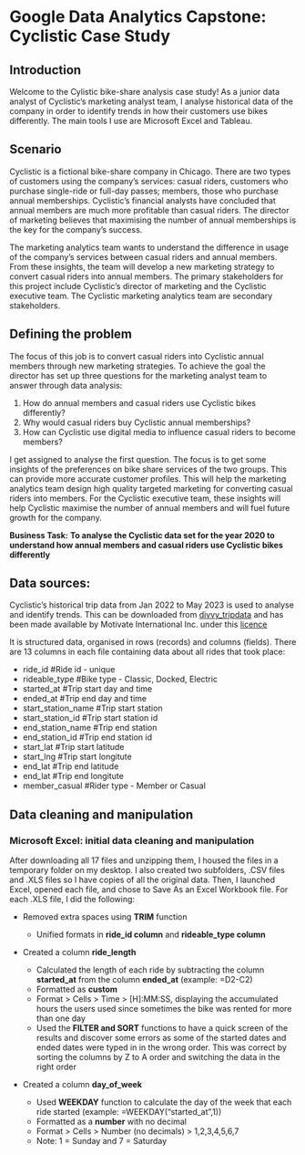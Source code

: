 # Google Data Analytics Capstone: Cyclistic Case Study

## Introduction
Welcome to the Cylistic bike-share analysis case study!
As a junior data analyst of Cyclistic’s marketing analyst team, I analyse historical data of the company in order to identify trends in how their customers use bikes differently. The main tools I use are Microsoft Excel and Tableau.

## Scenario
Cyclistic is a fictional bike-share company in Chicago. There are two types of customers using the company’s services: casual riders, customers who purchase single-ride or full-day passes; members, those who purchase annual memberships.
Cyclistic’s financial analysts have concluded that annual members are much more profitable than casual riders. The director of marketing believes that maximising the number of annual memberships is the key for the company’s success.

The marketing analytics team wants to understand the difference in usage of the company’s services between casual riders and annual members. From these insights, the team will develop a new marketing strategy to convert casual riders into annual members. The primary stakeholders for this project include Cyclistic’s director of marketing and the Cyclistic executive team. The Cyclistic marketing analytics team are secondary stakeholders. 

## Defining the problem
The focus of this job is to convert casual riders into Cyclistic annual members through new marketing strategies. To achieve the goal the director has set up three questions for the marketing analyst team to answer through data analysis:

1. How do annual members and casual riders use Cyclistic bikes differently?
2. Why would casual riders buy Cyclistic annual memberships?
3. How can Cyclistic use digital media to influence casual riders to become members?

I get assigned to analyse the first question. The focus is to get some insights of the preferences on bike share services of the two groups. This can provide more accurate customer profiles. This will help the marketing analytics team design high quality targeted marketing for converting casual riders into members. For the Cyclistic executive team, these insights will help Cyclistic maximise the number of annual members and will fuel future growth for the company.

**Business Task:**
**To analyse the Cyclistic data set for the year 2020 to understand how annual members and casual riders use Cyclistic bikes differently**

## Data sources:
Cyclistic’s historical trip data from Jan 2022 to May 2023 is used to analyse and identify trends. This can be downloaded from [divvy_tripdata](https://divvy-tripdata.s3.amazonaws.com/index.html) and  has been made available by Motivate International Inc. under this [licence](https://ride.divvybikes.com/data-license-agreement)

It is structured data, organised in rows (records) and columns (fields). There are 13 columns in each file containing data about all rides that took place:

* ride_id               #Ride id - unique
* rideable_type         #Bike type - Classic, Docked, Electric
* started_at            #Trip start day and time
* ended_at              #Trip end day and time
* start_station_name    #Trip start station
* start_station_id      #Trip start station id
* end_station_name      #Trip end station
* end_station_id        #Trip end station id
* start_lat             #Trip start latitude  
* start_lng             #Trip start longitute   
* end_lat               #Trip end latitude  
* end_lat               #Trip end longitute   
* member_casual         #Rider type - Member or Casual

## Data cleaning and manipulation
### Microsoft Excel: initial data cleaning and manipulation
After downloading all 17 files and unzipping them, I housed the files in a temporary folder on my desktop. I also created two subfolders, .CSV files and .XLS files so I have copies of all the original data. Then, I launched Excel, opened each file, and chose to Save As an Excel Workbook file. For each .XLS file, I did the following:


* Removed extra spaces using **TRIM** function
  * Unified formats in **ride_id column** and **rideable_type column**

* Created a column **ride_length**
  * Calculated the length of each ride by subtracting the column **started_at** from the column **ended_at** (example: =D2-C2)
  * Formatted as **custom**
  * Format > Cells > Time > [H]:MM:SS, displaying the accumulated hours the users used since sometimes the bike was rented for more than one day
  * Used the **FILTER and SORT** functions to have a quick screen of the results and discover some errors as some of the started dates and ended dates were typed in in the wrong order. This was correct by sorting the columns by Z to A order and switching the data in the right order
 
* Created a column **day_of_week**
  * Used **WEEKDAY** function to calculate the day of the week that each ride started (example: =WEEKDAY(“started_at”,1))
  * Formatted as a **number** with no decimal
  * Format > Cells > Number (no decimals) > 1,2,3,4,5,6,7
  * Note: 1 = Sunday and 7 = Saturday



